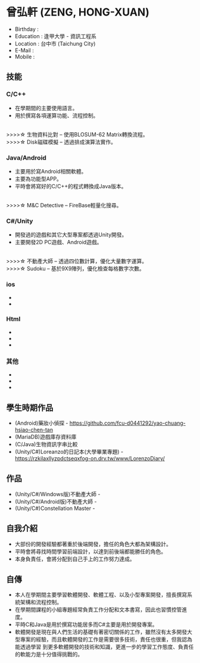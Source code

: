 # 曾弘軒 (ZENG, HONG-XUAN)

* Birthday :  
* Education : 逢甲大學 - 資訊工程系
* Location : 台中市 (Taichung City)
* E-Mail : 
* Mobile :   
  
## 技能
 
### C/C++ 

* 在學期間的主要使用語言。
* 用於撰寫各項運算功能、流程控制。
</br>
>>>>☆ 生物資料比對 – 使用BLOSUM-62 Matrix轉換流程。
</br>
>>>>☆ Disk磁碟模擬 – 透過排成演算法實作。

### Java/Android

* 主要用於寫Android相關軟體。
* 主要為功能型APP。
* 平時會將寫好的C/C++的程式轉換成Java版本。
</br>
>>>>☆ M&C Detective – FireBase輕量化搜尋。

### C#/Unity

* 開發過的遊戲和其它大型專案都透過Unity開發。
* 主要開發2D PC遊戲、Android遊戲。
</br>
>>>>☆ 不動產大師 –  透過四位數計算，優化大量數字運算。
</br>
>>>>☆ Sudoku –  基於9X9陣列，優化檢查每格數字次數。

### ios
* 
* 
### Html

*  
* 
*  

### 其他

*  
*   
*  
 
## 學生時期作品

* (Android)藥妝小偵探 - https://github.com/fcu-d0441292/yao-chuang-hsiao-chen-tan
* (MariaDB)遊戲庫存資料庫
* (C/Java)生物資訊字串比較  
* (Unity/C#)Loreanzo的日記本(大學畢業專題) -  https://rzkilaxllyzpdctseqxfog-on.drv.tw/www/LorenzoDiary/

## 作品

* (Unity/C#/Windows版)不動產大師 -
* (Unity/C#/Android版)不動產大師 -
* (Unity/C#)Constellation Master -  

## 自我介紹

* 大部份的開發經驗都著重於後端開發，擔任的角色大都為架構設計。
* 平時會將尋找時間學習前端設計，以達到前後端都能勝任的角色。
* 本身負責任，會將分配到自己手上的工作努力達成。

## 自傳

* 本人在學期間主要學習軟體開發、軟體工程、以及小型專案開發，擅長撰寫系統架構和流程控制。
* 在學期間課程的小組專題經常負責工作分配和文本書寫，因此也習慣控管進度。
* 平時C和Java是用於撰寫功能居多而C#主要是用於開發專案。
* 軟體開發是現在與人們生活的基礎有著密切關係的工作，雖然沒有太多開發大型專案的經驗，而且軟體開發的工作是需要很多技術，責任也很重，但我認為能透過學習   到更多軟體開發的技術和知識，更進一步的學習工作態度、負責任的軟能力是十分值得挑戰的。 

